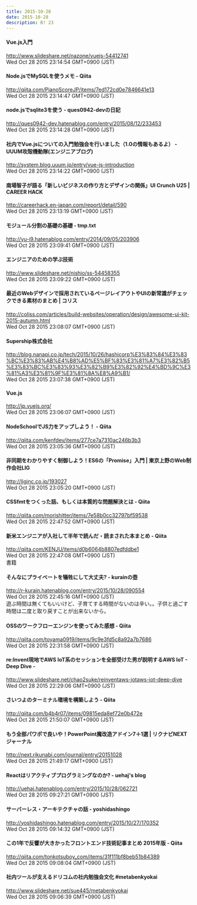 ```yaml
---
title: 2015-10-28
date: 2015-10-28
description: B! 23
---
```


#### Vue.js入門
http://www.slideshare.net/nazone/vuejs-54412741<br>
Wed Oct 28 2015 23:14:54 GMT+0900 (JST)<br>


#### Node.jsでMySQLを使うメモ - Qiita
http://qiita.com/PianoScoreJP/items/7ed172cd0e7846641e13<br>
Wed Oct 28 2015 23:14:47 GMT+0900 (JST)<br>


#### node.jsでsqlite3を使う - ques0942-devの日記
http://ques0942-dev.hatenablog.com/entry/2015/08/12/233453<br>
Wed Oct 28 2015 23:14:28 GMT+0900 (JST)<br>


#### 社内でVue.jsについての入門勉強会を行いました（1.0の情報もあるよ） - UUUM攻殻機動隊(エンジニアブログ)
http://system.blog.uuum.jp/entry/vue-js-introduction<br>
Wed Oct 28 2015 23:14:22 GMT+0900 (JST)<br>


#### 南場智子が語る「新しいビジネスの作り方とデザインの関係」UI Crunch U25 | CAREER HACK
http://careerhack.en-japan.com/report/detail/590<br>
Wed Oct 28 2015 23:13:19 GMT+0900 (JST)<br>


#### モジュール分割の基礎の基礎 - tmp.txt
http://yu-i9.hatenablog.com/entry/2014/09/05/203906<br>
Wed Oct 28 2015 23:09:41 GMT+0900 (JST)<br>


#### エンジニアのための学ぶ技術
http://www.slideshare.net/nishio/ss-54458355<br>
Wed Oct 28 2015 23:09:22 GMT+0900 (JST)<br>


####   最近のWebデザインで採用されているページレイアウトやUIの新常識がチェックできる素材のまとめ | コリス
http://coliss.com/articles/build-websites/operation/design/awesome-ui-kit-2015-autumn.html<br>
Wed Oct 28 2015 23:08:07 GMT+0900 (JST)<br>


#### Supership株式会社
http://blog.nanapi.co.jp/tech/2015/10/26/hashicorp%E3%83%84%E3%83%BC%E3%83%AB%E4%B8%AD%E5%BF%83%E3%81%A7%E3%82%B5%E3%83%BC%E3%83%93%E3%82%B9%E3%82%92%E4%BD%9C%E3%81%A3%E3%81%9F%E3%81%8A%E8%A9%B1/<br>
Wed Oct 28 2015 23:07:38 GMT+0900 (JST)<br>


#### Vue.js
http://jp.vuejs.org/<br>
Wed Oct 28 2015 23:06:07 GMT+0900 (JST)<br>


#### NodeSchoolでJS力をアップしよう！ - Qiita
http://qiita.com/kenfdev/items/277ce7a7310ac246b3b3<br>
Wed Oct 28 2015 23:05:36 GMT+0900 (JST)<br>


#### 非同期をわかりやすく制御しよう！ES6の「Promise」入門 | 東京上野のWeb制作会社LIG
http://liginc.co.jp/193027<br>
Wed Oct 28 2015 23:05:20 GMT+0900 (JST)<br>


#### CSSfmtをつくった話、もしくは本質的な問題解決とは - Qiita
http://qiita.com/morishitter/items/7e58b0cc32797bf59538<br>
Wed Oct 28 2015 22:47:52 GMT+0900 (JST)<br>


#### 新米エンジニアが入社して半年で読んだ・読まされた本まとめ - Qiita
http://qiita.com/KENJU/items/d0b6064b8807edfddbe1<br>
Wed Oct 28 2015 22:47:08 GMT+0900 (JST)<br>
書籍


#### そんなにプライベートを犠牲にして大丈夫? - kurainの壺
http://r-kurain.hatenablog.com/entry/2015/10/28/090554<br>
Wed Oct 28 2015 22:45:16 GMT+0900 (JST)<br>
遊ぶ時間は無くてもいいけど、子育てする時間がないのは辛い。。子供と過ごす時間は二度と取り戻すことが出来ないから。


#### OSSのワークフローエンジンを使ってみた感想 - Qiita
http://qiita.com/toyama0919/items/9c9e3fd5c8a92a7b7686<br>
Wed Oct 28 2015 22:31:58 GMT+0900 (JST)<br>


#### re:Invent現地でAWS IoT系のセッションを全部受けた男が説明するAWS IoT - Deep Dive - 
http://www.slideshare.net/chao2suke/reinventaws-iotaws-iot-deep-dive<br>
Wed Oct 28 2015 22:29:06 GMT+0900 (JST)<br>


#### さいつよのターミナル環境を構築しよう - Qiita
http://qiita.com/b4b4r07/items/09815eda8ef72e0b472e<br>
Wed Oct 28 2015 21:50:07 GMT+0900 (JST)<br>


#### もう全部パワポで良いや！PowerPoint魔改造アドイン7＋1選 | リクナビNEXTジャーナル
http://next.rikunabi.com/journal/entry/20151028<br>
Wed Oct 28 2015 21:49:17 GMT+0900 (JST)<br>


#### Reactはリアクティブプログラミングなのか? - uehaj's blog 
http://uehaj.hatenablog.com/entry/2015/10/28/062721<br>
Wed Oct 28 2015 09:27:21 GMT+0900 (JST)<br>


#### サーバーレス・アーキテクチャの話 - yoshidashingo
http://yoshidashingo.hatenablog.com/entry/2015/10/27/170352<br>
Wed Oct 28 2015 09:14:32 GMT+0900 (JST)<br>


#### この1年で反響が大きかったフロントエンド技術記事まとめ 2015年版 - Qiita
http://qiita.com/tonkotsuboy_com/items/31f111bf8beb51b84389<br>
Wed Oct 28 2015 09:08:04 GMT+0900 (JST)<br>


#### 社内ツールが支えるドリコムの社内勉強会文化 #metabenkyokai
http://www.slideshare.net/sue445/metabenkyokai<br>
Wed Oct 28 2015 09:06:39 GMT+0900 (JST)<br>


